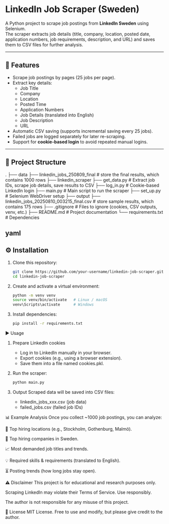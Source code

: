 # LinkedIn Job Scraper (Sweden)

A Python project to scrape job postings from **LinkedIn Sweden** using Selenium.  
The scraper extracts job details (title, company, location, posted date, application numbers, job requirements, description, and URL) and saves them to CSV files for further analysis.

---

## 🚀 Features
- Scrape job postings by pages (25 jobs per page).
- Extract key details:
  - Job Title  
  - Company  
  - Location  
  - Posted Time  
  - Application Numbers  
  - Job Details (translated into English)  
  - Job Description  
  - URL  
- Automatic CSV saving (supports incremental saving every 25 jobs).
- Failed jobs are logged separately for later re-scraping.
- Support for **cookie-based login** to avoid repeated manual logins.

---

## 📂 Project Structure
.
├── data ├── linkedin_jobs_250809_final # store the final results, which contains 1000 rows
├── linkedin_scraper ├── get_data.py # Extract job IDs, scrape job details, save results to CSV
                     ├── log_in.py # Cookie-based LinkedIn login
                     ├── main.py # Main script to run the scraper
                     ├── set_up.py # Selenium WebDriver setup
├── output ├── linkedin_jobs_20250810_003215_final.csv # store sample results, which contains 175 rows
├── .gitignore # Files to ignore (cookies, CSV outputs, venv, etc.)
├── README.md # Project documentation
└── requirements.txt # Dependencies

yaml
---

## ⚙️ Installation

1. Clone this repository:
   ```bash
   git clone https://github.com/your-username/linkedin-job-scraper.git
   cd linkedin-job-scraper
2. Create and activate a virtual environment:
   ```bash
   python -m venv venv
   source venv/bin/activate   # Linux / macOS
   venv\Scripts\activate      # Windows
3. Install dependencies:
   ```bash
   pip install -r requirements.txt

▶️ Usage
1. Prepare LinkedIn cookies
   - Log in to LinkedIn manually in your browser.
   - Export cookies (e.g., using a browser extension).
   - Save them into a file named cookies.pkl.

2. Run the scraper:
   ```bash
   python main.py

3. Output
   Scraped data will be saved into CSV files:
      - linkedin_jobs_xxx.csv (job data)
      - failed_jobs.csv (failed job IDs)

📊 Example Analysis
Once you collect ~1000 job postings, you can analyze:

📍 Top hiring locations (e.g., Stockholm, Gothenburg, Malmö).

🏢 Top hiring companies in Sweden.

📈 Most demanded job titles and trends.

💡 Required skills & requirements (translated to English).

⏳ Posting trends (how long jobs stay open).

⚠️ Disclaimer
This project is for educational and research purposes only.

Scraping LinkedIn may violate their Terms of Service. Use responsibly.

The author is not responsible for any misuse of this project.

📌 License
MIT License.
Free to use and modify, but please give credit to the author.
